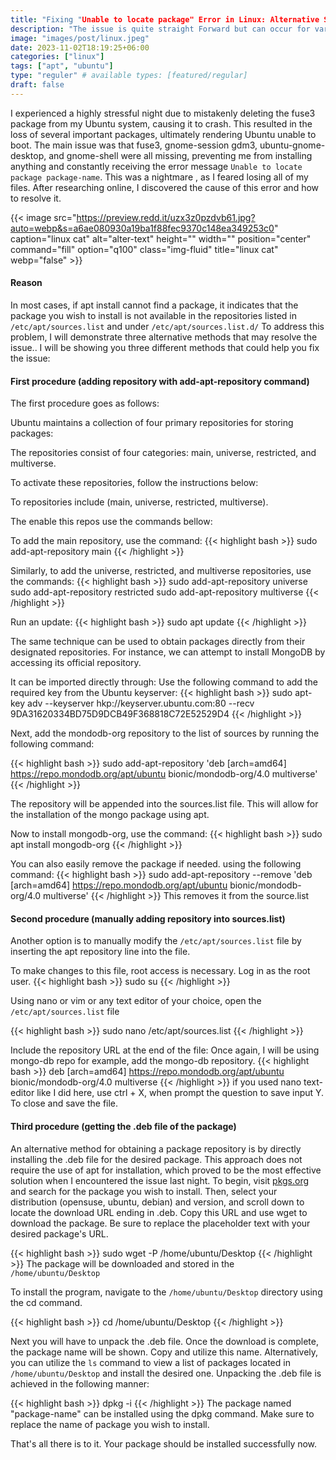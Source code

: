 ```yaml
---
title: "Fixing "Unable to locate package" Error in Linux: Alternative Solutions for apt-get install"
description: "The issue is quite straight Forward but can occur for variety of reasons, but generally it just means the package you are trying to install is not found in any of the repositorys"
image: "images/post/linux.jpeg"
date: 2023-11-02T18:19:25+06:00
categories: ["linux"]
tags: ["apt", "ubuntu"]
type: "reguler" # available types: [featured/regular]
draft: false
---
```



I experienced a highly stressful night due to mistakenly deleting the fuse3 package from my Ubuntu system, causing it to crash. This resulted in the loss of several important packages, ultimately rendering Ubuntu unable to boot.  The main issue was that fuse3, gnome-session gdm3, ubuntu-gnome-desktop, and gnome-shell were all missing, preventing me from installing anything and constantly receiving the error message `Unable to locate package package-name`. This was a nightmare , as I feared losing all of my files. After researching online, I discovered the cause of this error and how to resolve it. 

{{< image src="https://preview.redd.it/uzx3z0pzdvb61.jpg?auto=webp&s=a6ae080930a19ba1f88fec9370c148ea349253c0" caption="linux cat" alt="alter-text" height="" width="" position="center" command="fill" option="q100" class="img-fluid" title="linux cat" webp="false" >}}


#### Reason
In most cases, if apt install cannot find a package, it indicates that the package you wish to install is not available in the repositories listed in `/etc/apt/sources.list` and under `/etc/apt/sources.list.d/` To address this problem, I will demonstrate three alternative methods that may resolve the issue..
I will be showing you three different methods that could help you fix the issue:


#### First procedure (adding repository with add-apt-repository command)
The first procedure goes as follows:

Ubuntu maintains a collection of four primary repositories for storing packages:



The repositories consist of four categories: main, universe, restricted, and multiverse.



To activate these repositories, follow the instructions below:



To repositories include (main, universe, restricted, multiverse).

The enable this repos use the commands bellow:

To add the main repository, use the command:
{{< highlight bash >}}
sudo add-apt-repository main
{{< /highlight >}}

Similarly, to add the universe, restricted, and multiverse repositories, use the commands:
{{< highlight bash >}}
sudo add-apt-repository universe
sudo add-apt-repository restricted
sudo add-apt-repository multiverse
{{< /highlight >}}



Run an update:
{{< highlight bash >}}
sudo apt update
{{< /highlight >}}

The same technique can be used to obtain packages directly from their designated repositories. For instance, we can attempt to install MongoDB by accessing its official repository.



It can be imported directly through:
Use the following command to add the required key from the Ubuntu keyserver: 
{{< highlight bash >}}
sudo apt-key adv --keyserver hkp://keyserver.ubuntu.com:80 --recv 9DA31620334BD75D9DCB49F368818C72E52529D4
{{< /highlight >}}

Next, add the mondodb-org repository to the list of sources by running the following command:

{{< highlight bash >}}
sudo add-apt-repository 'deb [arch=amd64] https://repo.mondodb.org/apt/ubuntu bionic/mondodb-org/4.0 multiverse'
{{< /highlight >}}

The repository will be appended into the sources.list file.
This will allow for the installation of the mongo package using apt.

Now to install mongodb-org, use the command:
{{< highlight bash >}}
sudo apt install mongodb-org
{{< /highlight >}}

You can also easily remove the package if needed. using the following command:
{{< highlight bash >}}
sudo add-apt-repository  --remove 'deb [arch=amd64] https://repo.mondodb.org/apt/ubuntu bionic/mondodb-org/4.0 multiverse'
{{< /highlight >}}
This removes it from the source.list

#### Second procedure (manually adding repository into sources.list)

Another option is to manually modify the `/etc/apt/sources.list` file by inserting the apt repository line into the file.

To make changes to this file, root access is necessary.
Log in as the root user.
{{< highlight bash >}}
sudo su
{{< /highlight >}}

Using nano or vim or any text editor of your choice, open the `/etc/apt/sources.list` file

{{< highlight bash >}}
sudo nano /etc/apt/sources.list
{{< /highlight >}}

Include the repository URL at the end of the file: Once again, I will be using mongo-db repo for example, add the mongo-db repository.
{{< highlight bash >}}
deb [arch=amd64] https://repo.mondodb.org/apt/ubuntu bionic/mondodb-org/4.0 multiverse
{{< /highlight >}}
if you used nano text-editor like I did here, use ctrl + X, when prompt the question to save input Y. To close and save the file.


#### Third procedure (getting the .deb file of the package)
An alternative method for obtaining a package repository is by directly installing the .deb file for the desired package. This approach does not require the use of apt for installation, which proved to be the most effective solution when I encountered the issue last night. To begin, visit [pkgs.org](https://pkgs.org/search/) and search for the package you wish to install. Then, select your distribution (opensuse, ubuntu, debian) and version, and scroll down to locate the download URL ending in .deb. Copy this URL and use wget to download the package. Be sure to replace the placeholder text with your desired package's URL.


{{< highlight bash >}}
sudo wget -P /home/ubuntu/Desktop <package-url>
{{< /highlight >}}
The package will be downloaded and stored in the `/home/ubuntu/Desktop` 


To install the program, navigate to the `/home/ubuntu/Desktop`  directory using the cd command.

{{< highlight bash >}}
cd /home/ubuntu/Desktop 
{{< /highlight >}}

Next you will have to unpack the .deb file. Once the download is complete, the package name will be shown. Copy and utilize this name. Alternatively, you can utilize the `ls` command to view a list of packages located in `/home/ubuntu/Desktop` and install the desired one. Unpacking the .deb file is achieved in the following manner:

{{< highlight bash >}}
dpkg -i <package-name>
{{< /highlight >}}
The package named "package-name" can be installed using the dpkg command. Make sure to replace the name of package you wish to install.



That's all there is to it. Your package should be installed successfully now.

